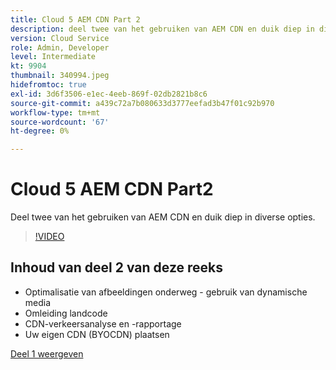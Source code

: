 ```yaml
---
title: Cloud 5 AEM CDN Part 2
description: deel twee van het gebruiken van AEM CDN en duik diep in diverse opties.
version: Cloud Service
role: Admin, Developer
level: Intermediate
kt: 9904
thumbnail: 340994.jpeg
hidefromtoc: true
exl-id: 3d6f3506-e1ec-4eeb-869f-02db2821b8c6
source-git-commit: a439c72a7b080633d3777eefad3b47f01c92b970
workflow-type: tm+mt
source-wordcount: '67'
ht-degree: 0%

---
```


# Cloud 5 AEM CDN Part2

Deel twee van het gebruiken van AEM CDN en duik diep in diverse opties.

>[!VIDEO](https://video.tv.adobe.com/v/340994?quality=12&learn=on)

## Inhoud van deel 2 van deze reeks

+ Optimalisatie van afbeeldingen onderweg - gebruik van dynamische media
+ Omleiding landcode
+ CDN-verkeersanalyse en -rapportage
+ Uw eigen CDN (BYOCDN) plaatsen

[Deel 1 weergeven](cloud5-aem-cdn-part1.md)